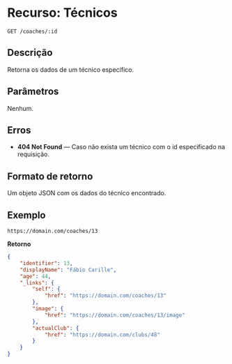 
# Recurso: Técnicos

    GET /coaches/:id

## Descrição
Retorna os dados de um técnico específico.

## Parâmetros
Nenhum.

## Erros
- **404 Not Found** — Caso não exista um técnico com o id especificado na requisição.

## Formato de retorno
Um objeto JSON com os dados do técnico encontrado.

## Exemplo

    https://domain.com/coaches/13

**Retorno**
``` json
{
    "identifier": 13,
    "displayName": "Fábio Carille",
    "age": 44,
    "_links": {
        "self": {
            "href": "https://domain.com/coaches/13"
        },
        "image": {
            "href": "https://domain.com/coaches/13/image"
        },
        "actualClub": {
            "href": "https://domain.com/clubs/48"
        }
    }
}
```
